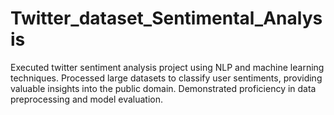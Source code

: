 # Twitter_dataset_Sentimental_Analysis
Executed twitter sentiment analysis project using NLP and machine learning techniques. Processed large datasets to classify user sentiments, providing valuable insights into the public domain. Demonstrated proficiency in data preprocessing and model evaluation.

